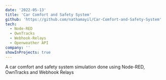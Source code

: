 ```yaml
---
date: '2022-05-13'
title: 'Car Comfort and Safety System'
github: 'https://github.com/nathamayil/Car-Comfort-and-Safety-System'
tech:
  - Node-RED
  - OwnTracks
  - Webhook-Relays
  - Openweather API
company: ''
showInProjects: true
---
```


A car comfort and safety system simulation done using Node-RED, OwnTracks and Webhook Relays

